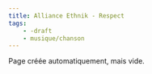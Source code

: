 ```yaml
---
title: Alliance Ethnik - Respect
tags:
    - -draft
    - musique/chanson
---
```


Page créée automatiquement, mais vide.
